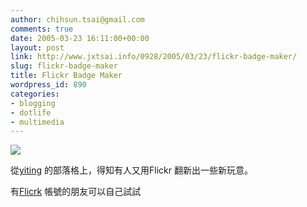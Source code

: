 ```yaml
---
author: chihsun.tsai@gmail.com
comments: true
date: 2005-03-23 16:11:00+00:00
layout: post
link: http://www.jxtsai.info/0928/2005/03/23/flickr-badge-maker/
slug: flickr-badge-maker
title: Flickr Badge Maker
wordpress_id: 890
categories:
- blogging
- dotlife
- multimedia
---
```


![](http://www.jxtsai.info/blog/)  
  
從[yiting](http://www.jxtsai.info/blog/) 的部落格上，得知有人又用Flickr 翻新出一些新玩意。  
  
  
有[Flicrk](http://www.jxtsai.info/blog/) 帳號的朋友可以自己試試
